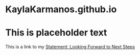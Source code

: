 # KaylaKarmanos.github.io
# This is placeholder text
This is a link to my [Statement: Looking Forward to Next Steps](lookingforward.html)

